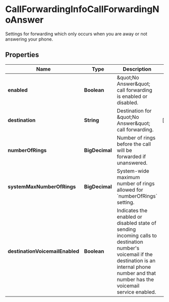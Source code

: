 <!--  Copyright 2025 Cisco Systems Inc.

Permission is hereby granted, free of charge, to any person obtaining a copy
of this software and associated documentation files (the "Software"), to deal
in the Software without restriction, including without limitation the rights
to use, copy, modify, merge, publish, distribute, sublicense, and/or sell
copies of the Software, and to permit persons to whom the Software is
furnished to do so, subject to the following conditions:

The above copyright notice and this permission notice shall be included in
all copies or substantial portions of the Software.

THE SOFTWARE IS PROVIDED "AS IS", WITHOUT WARRANTY OF ANY KIND, EXPRESS OR
IMPLIED, INCLUDING BUT NOT LIMITED TO THE WARRANTIES OF MERCHANTABILITY,
FITNESS FOR A PARTICULAR PURPOSE AND NONINFRINGEMENT. IN NO EVENT SHALL THE
AUTHORS OR COPYRIGHT HOLDERS BE LIABLE FOR ANY CLAIM, DAMAGES OR OTHER
LIABILITY, WHETHER IN AN ACTION OF CONTRACT, TORT OR OTHERWISE, ARISING FROM,
OUT OF OR IN CONNECTION WITH THE SOFTWARE OR THE USE OR OTHER DEALINGS IN
THE SOFTWARE.-->


# CallForwardingInfoCallForwardingNoAnswer

Settings for forwarding which only occurs when you are away or not answering your phone.

## Properties

| Name | Type | Description | Notes |
|------------ | ------------- | ------------- | -------------|
|**enabled** | **Boolean** | \&quot;No Answer\&quot; call forwarding is enabled or disabled. |  |
|**destination** | **String** | Destination for \&quot;No Answer\&quot; call forwarding. |  [optional] |
|**numberOfRings** | **BigDecimal** | Number of rings before the call will be forwarded if unanswered. |  |
|**systemMaxNumberOfRings** | **BigDecimal** | System-wide maximum number of rings allowed for &#x60;numberOfRings&#x60; setting. |  |
|**destinationVoicemailEnabled** | **Boolean** | Indicates the enabled or disabled state of sending incoming calls to destination number&#39;s voicemail if the destination is an internal phone number and that number has the voicemail service enabled. |  |



